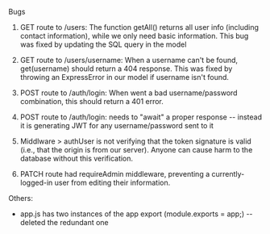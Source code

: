 Bugs

1. GET route to /users: The function getAll() returns all user info (including contact information), while we only need basic information. This bug was fixed by updating the SQL query in the model

2. GET route to /users/username: When a username can't be found, get(username) should return a 404 response. This was fixed by throwing an ExpressError in our model if username isn't found.

3. POST route to /auth/login: When went a bad username/password combination, this should return a 401 error.

4. POST route to /auth/login: needs to "await" a proper response -- instead it is generating JWT for any username/password sent to it

5. Middlware > authUser is not verifying that the token signature is valid (i.e., that the origin is from our server). Anyone can cause harm to the database without this verification.

6. PATCH route had requireAdmin middleware, preventing a currently-logged-in user from editing their information.

Others:
- app.js has two instances of the app export (module.exports = app;) -- deleted the redundant one